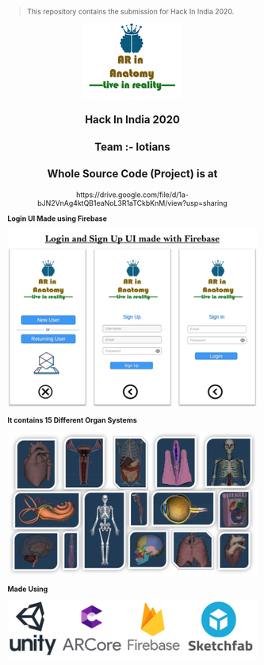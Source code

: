
> This repository contains the submission for Hack In India 2020.

<p align="center">
 <img  src="https://github.com/sanket9006/Hack-In-India/blob/master/222.png">
</p>

## <p align="center"> Hack In India 2020 </p>
## <p align="center"> Team :- Iotians </p>
## <p align="center"> Whole Source Code (Project) is at  </p>

<p align="center"> https://drive.google.com/file/d/1a-bJN2VnAg4ktQB1eaNoL3R1aTCkbKnM/view?usp=sharing </p>




**Login UI Made using Firebase**

<p align="center">
 <img  src="https://github.com/sanket9006/Hack-In-India/blob/master/dddddddddd.png">
</p>


**It contains 15 Different Organ Systems**

<p align="center">
 <img  src="https://github.com/sanket9006/Hack-In-India/blob/master/9999999999999999.png">
</p>


**Made Using**

<p align="center">
 <img  src="https://github.com/sanket9006/Hack-In-India/blob/master/Unity%20%2B%20Arcore%20%2B%20Firebase%20%20%2B%20Sketchfab.png">
</p>


